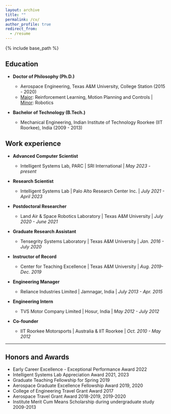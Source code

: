 ```yaml
---
layout: archive
title: ""
permalink: /cv/
author_profile: true
redirect_from:
  - /resume
---
```


{% include base_path %}

Education
------
* **Doctor of Philosophy (Ph.D.)** 
  * Aerospace Engineering, Texas A&M University, College Station (2015 - 2020)
  * <ins>Major</ins>: Reinforcement Learning, Motion Planning and Controls \| <ins>Minor</ins>: Robotics

  
* **Bachelor of Technology (B.Tech.)**
  * Mechanical Engineering, Indian Institute of Technology Roorkee (IIT Roorkee), India (2009 - 2013)

Work experience
------

* **Advanced Computer Scientist**
  * Intelligent Systems Lab, PARC \| SRI International \| *May 2023 - present*
  
* **Research Scientist**
  * Intelligent Systems Lab \| Palo Alto Research Center Inc. \| *July 2021 - April 2023*

* **Postdoctoral Researcher**
  * Land Air & Space Robotics Laboratory \| Texas A&M University \| *July 2020 - June 2021*

* **Graduate Research Assistant**
  * Tensegrity Systems Laboratory \| Texas A&M University \| *Jan. 2016 - July 2020*

* **Instructor of Record**
  * Center for Teaching Excellence \| Texas A&M University \| *Aug. 2019- Dec. 2019*
  
* **Engineering Manager**
  * Reliance Industries Limited  \| Jamnagar, India \| *July 2013 - Apr. 2015*

* **Engineering Intern**
  * TVS Motor Company Limited  \| Hosur, India \| *May 2012 - July 2012*

* **Co-founder**
  *  IIT Roorkee Motorsports  \| Australia & IIT Roorkee \| *Oct. 2010 - May 2012* 
  
------
Honors and Awards
------
* Early Career Excellence - Exceptional Performance Award 2022
* Intelligent Systems Lab Appreciation Award 2021, 2023
* Graduate Teaching Fellowship for Spring 2019
* Aerospace Graduate Excellence Fellowship Award 2019, 2020
* College of Engineering Travel Grant Award 2017
* Aerospace Travel Grant Award 2018-2019, 2019-2020
* Institute Merit Cum Means Scholarship during undergraduate study 2009-2013

